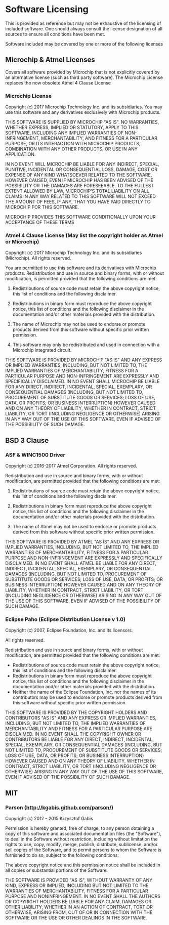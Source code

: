 # Software Licensing

This is provided as reference but may not be exhaustive of the licensing of
included software. One should always consult the license designation of all
sources to ensure all conditions have been met.

Software included may be covered by one or more of the following licenses

## Microchip & Atmel Licenses

Covers all software provided by Microchip that is not explicitly covered by
an alternative license (such as third party software). The Microchip License
replaces the now obsolete Atmel 4 Clause License

### Microchip License

Copyright (c) 2017 Microchip Technology Inc. and its subsidiaries.  You may 
use this software and any derivatives exclusively with Microchip products.
  
THIS SOFTWARE IS SUPPLIED BY MICROCHIP "AS IS".  NO WARRANTIES, WHETHER EXPRESS, 
IMPLIED OR STATUTORY, APPLY TO THIS SOFTWARE, INCLUDING ANY IMPLIED WARRANTIES OF 
NON-INFRINGEMENT, MERCHANTABILITY, AND FITNESS FOR A PARTICULAR PURPOSE, OR ITS 
INTERACTION WITH MICROCHIP PRODUCTS, COMBINATION WITH ANY OTHER PRODUCTS, OR USE
IN ANY APPLICATION.
 
IN NO EVENT WILL MICROCHIP BE LIABLE FOR ANY INDIRECT, SPECIAL, PUNITIVE, INCIDENTAL
OR CONSEQUENTIAL LOSS, DAMAGE, COST OR EXPENSE OF ANY KIND WHATSOEVER RELATED TO THE
SOFTWARE, HOWEVER CAUSED, EVEN IF MICROCHIP HAS BEEN ADVISED OF THE POSSIBILITY OR 
THE DAMAGES ARE FORESEEABLE.  TO THE FULLEST EXTENT ALLOWED BY LAW, MICROCHIP'S TOTAL
LIABILITY ON ALL CLAIMS IN ANY WAY RELATED TO THIS SOFTWARE WILL NOT EXCEED THE AMOUNT
OF FEES, IF ANY, THAT YOU HAVE PAID DIRECTLY TO MICROCHIP FOR THIS SOFTWARE.
 
MICROCHIP PROVIDES THIS SOFTWARE CONDITIONALLY UPON YOUR ACCEPTANCE OF THESE TERMS


### Atmel 4 Clause License (May list the copyright holder as Atmel or Microchip)

Copyright (c) 2017 Microchip Technology Inc. and its subsidiaries (Microchip). All rights reserved.

You are permitted to use this software and its derivatives with Microchip
products. Redistribution and use in source and binary forms, with or without
modification, is permitted provided that the following conditions are met:

1. Redistributions of source code must retain the above copyright notice,
   this list of conditions and the following disclaimer.

2. Redistributions in binary form must reproduce the above copyright notice,
   this list of conditions and the following disclaimer in the documentation
   and/or other materials provided with the distribution.

3. The name of Microchip may not be used to endorse or promote products derived
   from this software without specific prior written permission.

4. This software may only be redistributed and used in connection with a
   Microchip integrated circuit.

THIS SOFTWARE IS PROVIDED BY MICROCHIP "AS IS" AND ANY EXPRESS OR IMPLIED
WARRANTIES, INCLUDING, BUT NOT LIMITED TO, THE IMPLIED WARRANTIES OF
MERCHANTABILITY, FITNESS FOR A PARTICULAR PURPOSE AND NON-INFRINGEMENT ARE
EXPRESSLY AND SPECIFICALLY DISCLAIMED. IN NO EVENT SHALL MICROCHIP BE LIABLE FOR
ANY DIRECT, INDIRECT, INCIDENTAL, SPECIAL, EXEMPLARY, OR CONSEQUENTIAL
DAMAGES (INCLUDING, BUT NOT LIMITED TO, PROCUREMENT OF SUBSTITUTE GOODS
OR SERVICES; LOSS OF USE, DATA, OR PROFITS; OR BUSINESS INTERRUPTION)
HOWEVER CAUSED AND ON ANY THEORY OF LIABILITY, WHETHER IN CONTRACT,
STRICT LIABILITY, OR TORT (INCLUDING NEGLIGENCE OR OTHERWISE) ARISING IN
ANY WAY OUT OF THE USE OF THIS SOFTWARE, EVEN IF ADVISED OF THE
POSSIBILITY OF SUCH DAMAGE.

## BSD 3 Clause

### ASF & WINC1500 Driver

Copyright (c) 2016-2017 Atmel Corporation. All rights reserved.

Redistribution and use in source and binary forms, with or without
modification, are permitted provided that the following conditions are met:

1. Redistributions of source code must retain the above copyright notice,
   this list of conditions and the following disclaimer.

2. Redistributions in binary form must reproduce the above copyright notice,
   this list of conditions and the following disclaimer in the documentation
   and/or other materials provided with the distribution.

3. The name of Atmel may not be used to endorse or promote products derived
   from this software without specific prior written permission.

THIS SOFTWARE IS PROVIDED BY ATMEL "AS IS" AND ANY EXPRESS OR IMPLIED
WARRANTIES, INCLUDING, BUT NOT LIMITED TO, THE IMPLIED WARRANTIES OF
MERCHANTABILITY, FITNESS FOR A PARTICULAR PURPOSE AND NON-INFRINGEMENT ARE
EXPRESSLY AND SPECIFICALLY DISCLAIMED. IN NO EVENT SHALL ATMEL BE LIABLE FOR
ANY DIRECT, INDIRECT, INCIDENTAL, SPECIAL, EXEMPLARY, OR CONSEQUENTIAL
DAMAGES (INCLUDING, BUT NOT LIMITED TO, PROCUREMENT OF SUBSTITUTE GOODS
OR SERVICES; LOSS OF USE, DATA, OR PROFITS; OR BUSINESS INTERRUPTION)
HOWEVER CAUSED AND ON ANY THEORY OF LIABILITY, WHETHER IN CONTRACT,
STRICT LIABILITY, OR TORT (INCLUDING NEGLIGENCE OR OTHERWISE) ARISING IN
ANY WAY OUT OF THE USE OF THIS SOFTWARE, EVEN IF ADVISED OF THE
POSSIBILITY OF SUCH DAMAGE.

### Eclipse Paho (Eclipse Distribution License v 1.0)

Copyright (c) 2007, Eclipse Foundation, Inc. and its licensors.

All rights reserved.

Redistribution and use in source and binary forms, with or without modification,
are permitted provided that the following conditions are met:

* Redistributions of source code must retain the above copyright notice, this list
of conditions and the following disclaimer.
* Redistributions in binary form must reproduce the above copyright notice, this 
list of conditions and the following disclaimer in the documentation and/or other
materials provided with the distribution.
* Neither the name of the Eclipse Foundation, Inc. nor the names of its 
contributors may be used to endorse or promote products derived from this software
without specific prior written permission.

THIS SOFTWARE IS PROVIDED BY THE COPYRIGHT HOLDERS AND CONTRIBUTORS "AS IS" AND
ANY EXPRESS OR IMPLIED WARRANTIES, INCLUDING, BUT NOT LIMITED TO, THE IMPLIED
WARRANTIES OF MERCHANTABILITY AND FITNESS FOR A PARTICULAR PURPOSE ARE DISCLAIMED.
IN NO EVENT SHALL THE COPYRIGHT OWNER OR CONTRIBUTORS BE LIABLE FOR ANY DIRECT,
INDIRECT, INCIDENTAL, SPECIAL, EXEMPLARY, OR CONSEQUENTIAL DAMAGES (INCLUDING, BUT
NOT LIMITED TO, PROCUREMENT OF SUBSTITUTE GOODS OR SERVICES; LOSS OF USE, DATA,
OR PROFITS; OR BUSINESS INTERRUPTION) HOWEVER CAUSED AND ON ANY THEORY OF LIABILITY,
WHETHER IN CONTRACT, STRICT LIABILITY, OR TORT (INCLUDING NEGLIGENCE OR OTHERWISE)
ARISING IN ANY WAY OUT OF THE USE OF THIS SOFTWARE, EVEN IF ADVISED OF THE
POSSIBILITY OF SUCH DAMAGE.

## MIT

### Parson (http://kgabis.github.com/parson/)

Copyright (c) 2012 - 2015 Krzysztof Gabis
 
Permission is hereby granted, free of charge, to any person obtaining a copy
of this software and associated documentation files (the "Software"), to deal
in the Software without restriction, including without limitation the rights
to use, copy, modify, merge, publish, distribute, sublicense, and/or sell
copies of the Software, and to permit persons to whom the Software is
furnished to do so, subject to the following conditions:
 
The above copyright notice and this permission notice shall be included in
all copies or substantial portions of the Software.
 
THE SOFTWARE IS PROVIDED "AS IS", WITHOUT WARRANTY OF ANY KIND, EXPRESS OR
IMPLIED, INCLUDING BUT NOT LIMITED TO THE WARRANTIES OF MERCHANTABILITY,
FITNESS FOR A PARTICULAR PURPOSE AND NONINFRINGEMENT. IN NO EVENT SHALL THE
AUTHORS OR COPYRIGHT HOLDERS BE LIABLE FOR ANY CLAIM, DAMAGES OR OTHER
LIABILITY, WHETHER IN AN ACTION OF CONTRACT, TORT OR OTHERWISE, ARISING FROM,
OUT OF OR IN CONNECTION WITH THE SOFTWARE OR THE USE OR OTHER DEALINGS IN
THE SOFTWARE.
